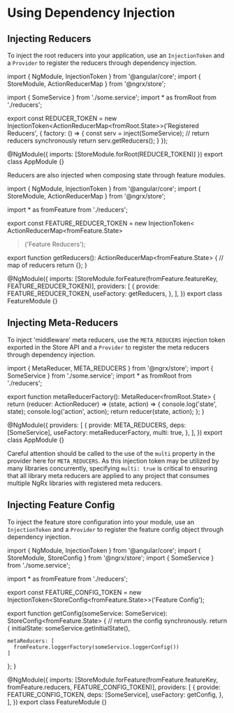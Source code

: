 # Using Dependency Injection

## Injecting Reducers

To inject the root reducers into your application, use an `InjectionToken` and a `Provider` to register the reducers through dependency injection.

<code-example header="app.module.ts">
import { NgModule, InjectionToken } from '@angular/core';
import { StoreModule, ActionReducerMap } from '@ngrx/store';

import { SomeService } from './some.service';
import \* as fromRoot from './reducers';

export const REDUCER_TOKEN = new InjectionToken<ActionReducerMap<fromRoot.State>>('Registered Reducers', {
factory: () => {
const serv = inject(SomeService);
// return reducers synchronously
return serv.getReducers();
}
});

@NgModule({
imports: [StoreModule.forRoot(REDUCER_TOKEN)]
})
export class AppModule {}
</code-example>

Reducers are also injected when composing state through feature modules.

<code-example header="feature.module.ts">
import { NgModule, InjectionToken } from '@angular/core';
import { StoreModule, ActionReducerMap } from '@ngrx/store';

import \* as fromFeature from './reducers';

export const FEATURE_REDUCER_TOKEN = new InjectionToken<
ActionReducerMap<fromFeature.State>

> ('Feature Reducers');

export function getReducers(): ActionReducerMap<fromFeature.State> {
// map of reducers
return {};
}

@NgModule({
imports: [StoreModule.forFeature(fromFeature.featureKey, FEATURE_REDUCER_TOKEN)],
providers: [
{
provide: FEATURE_REDUCER_TOKEN,
useFactory: getReducers,
},
],
})
export class FeatureModule {}
</code-example>

## Injecting Meta-Reducers

To inject 'middleware' meta reducers, use the `META_REDUCERS` injection token exported in
the Store API and a `Provider` to register the meta reducers through dependency
injection.

<code-example header="app.module.ts">
import { MetaReducer, META_REDUCERS } from '@ngrx/store';
import { SomeService } from './some.service';
import * as fromRoot from './reducers';

export function metaReducerFactory(): MetaReducer<fromRoot.State> {
return (reducer: ActionReducer<any>) => (state, action) => {
console.log('state', state);
console.log('action', action);
return reducer(state, action);
};
}

@NgModule({
providers: [
{
provide: META_REDUCERS,
deps: [SomeService],
useFactory: metaReducerFactory,
multi: true,
},
],
})
export class AppModule {}
</code-example>

<div class="alert is-important">

Careful attention should be called to the use of the `multi`
property in the provider here for `META_REDUCERS`. As this injection token may be utilized
by many libraries concurrently, specifying `multi: true` is critical to ensuring that all
library meta reducers are applied to any project that consumes multiple NgRx libraries with
registered meta reducers.

</div>

## Injecting Feature Config

To inject the feature store configuration into your module, use an `InjectionToken` and a `Provider` to register the feature config object through dependency injection.

<code-example header="feature.module.ts">
import { NgModule, InjectionToken } from '@angular/core';
import { StoreModule, StoreConfig } from '@ngrx/store';
import { SomeService } from './some.service';

import \* as fromFeature from './reducers';

export const FEATURE_CONFIG_TOKEN = new InjectionToken<StoreConfig<fromFeature.State>>('Feature Config');

export function getConfig(someService: SomeService): StoreConfig<fromFeature.State> {
// return the config synchronously.
return {
initialState: someService.getInitialState(),

    metaReducers: [
      fromFeature.loggerFactory(someService.loggerConfig())
    ]

};
}

@NgModule({
imports: [StoreModule.forFeature(fromFeature.featureKey, fromFeature.reducers, FEATURE_CONFIG_TOKEN)],
providers: [
{
provide: FEATURE_CONFIG_TOKEN,
deps: [SomeService],
useFactory: getConfig,
},
],
})
export class FeatureModule {}
</code-example>
